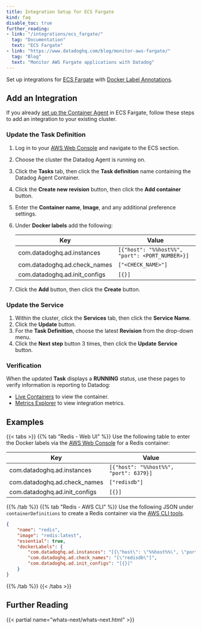 ```yaml
---
title: Integration Setup for ECS Fargate
kind: faq
disable_toc: true
further_reading:
- link: "/integrations/ecs_fargate/"
  tag: "Documentation"
  text: "ECS Fargate"
- link: "https://www.datadoghq.com/blog/monitor-aws-fargate/"
  tag: "Blog"
  text: "Monitor AWS Fargate applications with Datadog"
---
```


Set up integrations for [ECS Fargate][1] with [Docker Label Annotations][2].

## Add an Integration
If you already [set up the Container Agent][3] in ECS Fargate, follow these steps to add an integration to your existing cluster.

### Update the Task Definition
1. Log in to your [AWS Web Console][4] and navigate to the ECS section.
2. Choose the cluster the Datadog Agent is running on.
3. Click the **Tasks** tab, then click the **Task definition** name containing the Datadog Agent Container.
4. Click the **Create new revision** button, then click the **Add container** button.
5. Enter the **Container name**, **Image**, and any additional preference settings.
6. Under **Docker labels** add the following:

    | Key                           | Value                                           |
    |-------------------------------|-------------------------------------------------|
    | com.datadoghq.ad.instances    | `[{"host": "%%host%%", "port": <PORT_NUMBER>}]` |
    | com.datadoghq.ad.check_names  | `["<CHECK_NAME>"]`                              |
    | com.datadoghq.ad.init_configs | `[{}]`                                          |

7. Click the **Add** button, then click the **Create** button.

### Update the Service
1. Within the cluster, click the **Services** tab, then click the **Service Name**.
2. Click the **Update** button.
3. For the **Task Definition**, choose the latest **Revision** from the drop-down menu.
4. Click the **Next step** button 3 times, then click the **Update Service** button.

### Verification
When the updated **Task** displays a **RUNNING** status, use these pages to verify information is reporting to Datadog:

- [Live Containers][5] to view the container.
- [Metrics Explorer][6] to view integration metrics.

## Examples
{{< tabs >}}
{{% tab "Redis - Web UI" %}}
Use the following table to enter the Docker labels via the [AWS Web Console][1] for a Redis container:

| Key                           | Value                                  |
|-------------------------------|----------------------------------------|
| com.datadoghq.ad.instances    | `[{"host": "%%host%%", "port": 6379}]` |
| com.datadoghq.ad.check_names  | `["redisdb"]`                          |
| com.datadoghq.ad.init_configs | `[{}]`                                 |


[1]: https://aws.amazon.com/console
{{% /tab %}}
{{% tab "Redis - AWS CLI" %}}
Use the following JSON under `containerDefinitions` to create a Redis container via the [AWS CLI tools][1].

```json
{
    "name": "redis",
    "image": "redis:latest",
    "essential": true,
    "dockerLabels": {
        "com.datadoghq.ad.instances": "[{\"host\": \"%%host%%\", \"port\": 6379}]",
        "com.datadoghq.ad.check_names": "[\"redisdb\"]",
        "com.datadoghq.ad.init_configs": "[{}]"
    }
}
```


[1]: https://aws.amazon.com/cli
{{% /tab %}}
{{< /tabs >}}

## Further Reading

{{< partial name="whats-next/whats-next.html" >}}

[1]: /integrations/ecs_fargate
[2]: /agent/autodiscovery/integrations/?tab=dockerlabel#configuration
[3]: /integrations/ecs_fargate/#container-agent-setup
[4]: https://aws.amazon.com/console
[5]: https://app.datadoghq.com/containers
[6]: https://app.datadoghq.com/metric/explorer
